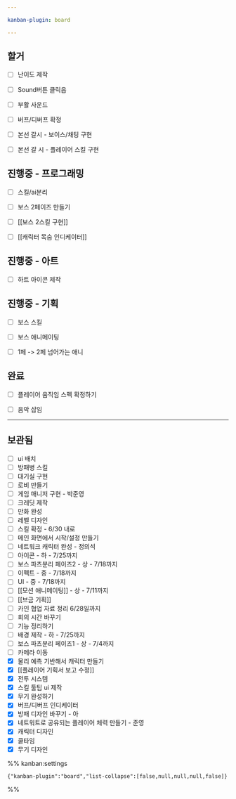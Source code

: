 ```yaml
---

kanban-plugin: board

---
```


## 할거

- [ ] 난이도 제작
- [ ] Sound버튼 클릭음
- [ ] 부활 사운드
- [ ] 버프/디버프 확정
- [ ] 본선 갈시 - 보이스/채팅 구현
- [ ] 본선 갈 시 - 플레이어 스킬 구현


## 진행중 - 프로그래밍

- [ ] 스킬/ai분리
- [ ] 보스 2페이즈 만들기
- [ ] [[보스 2스킬 구현]]
- [ ] [[캐릭터 목숨 인디케이터]]


## 진행중 - 아트

- [ ] 하트 아이콘 제작


## 진행중 - 기획

- [ ] 보스 스킬
- [ ] 보스 애니메이팅
- [ ] 1페 -> 2페 넘어가는 애니


## 완료

- [ ] 플레이어 움직임 스펙 확정하기
- [ ] 음악 삽임


***

## 보관됨

- [ ] ui 배치
- [ ] 방패병 스킬
- [ ] 대기실 구현
- [ ] 로비 만들기
- [ ] 게임 매니저 구현 - 박준영
- [ ] 크레딧 제작
- [ ] 만화 완성
- [ ] 레벨 디자인
- [ ] 스킬 확정 - 6/30 내로
- [ ] 메인 화면에서 시작/설정 만들기
- [ ] 네트워크 캐릭터 완성 - 정의석
- [ ] 아이콘 - 하 - 7/25까지
- [ ] 보스 파츠분리 페이즈2 - 상 - 7/18까지
- [ ] 이펙트 - 중 - 7/18까지
- [ ] UI - 중 - 7/18까지
- [ ] [[모션 애니메이팅]] - 상 - 7/11까지
- [ ] [[브금 기획]]
- [ ] 카인 협업 자료 정리 6/28일까지
- [ ] 회의 시간 바꾸기
- [ ] 기능 정리하기
- [ ] 배경 제작 - 하 - 7/25까지
- [ ] 보스 파츠분리 페이즈1 - 상 - 7/4까지
- [ ] 카메라 이동
- [x] 물리 예측 기반해서 캐릭터 만들기
- [x] [[플레이어 기획서 보고 수정]]
- [x] 전투 시스템
- [x] 스킬 툴팁 ui 제작
- [x] 무기 완성하기
- [x] 버프/디버프 인디케이터
- [x] 방패 디자인 바꾸기 - 아
- [x] 네트워트로 공유되는 플레이어 체력 만들기 - 준영
- [x] 캐릭터 디자인
- [x] 쿨타임
- [x] 무기 디자인

%% kanban:settings
```
{"kanban-plugin":"board","list-collapse":[false,null,null,null,false]}
```
%%